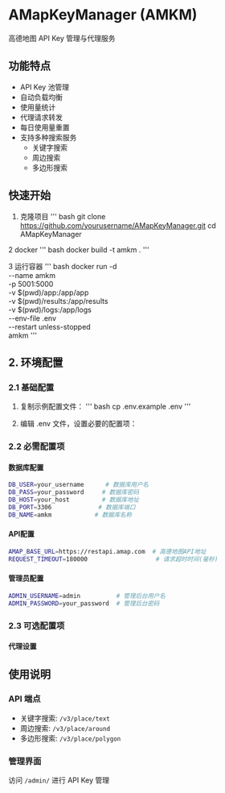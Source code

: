 # AMapKeyManager (AMKM)

高德地图 API Key 管理与代理服务

## 功能特点

- API Key 池管理
- 自动负载均衡
- 使用量统计
- 代理请求转发
- 每日使用量重置
- 支持多种搜索服务
  - 关键字搜索
  - 周边搜索
  - 多边形搜索

## 快速开始

1. 克隆项目
''' bash
git clone https://github.com/yourusername/AMapKeyManager.git
cd AMapKeyManager

2 docker 
''' bash
docker build -t amkm .
'''

3 运行容器
''' bash
docker run -d \
  --name amkm \
  -p 5001:5000 \
  -v $(pwd)/app:/app/app \
  -v $(pwd)/results:/app/results \
  -v $(pwd)/logs:/app/logs \
  --env-file .env \
  --restart unless-stopped \
  amkm
'''

## 2. 环境配置

### 2.1 基础配置
1. 复制示例配置文件：
''' bash
cp .env.example .env
'''

2. 编辑 .env 文件，设置必要的配置项：

### 2.2 必需配置项

#### 数据库配置
```bash
DB_USER=your_username      # 数据库用户名
DB_PASS=your_password     # 数据库密码
DB_HOST=your_host         # 数据库地址
DB_PORT=3306             # 数据库端口
DB_NAME=amkm            # 数据库名称
```

#### API配置
```bash
AMAP_BASE_URL=https://restapi.amap.com  # 高德地图API地址
REQUEST_TIMEOUT=180000                   # 请求超时时间(毫秒)
```

#### 管理员配置
```bash
ADMIN_USERNAME=admin          # 管理后台用户名
ADMIN_PASSWORD=your_password  # 管理后台密码
```

### 2.3 可选配置项

#### 代理设置

## 使用说明

### API 端点

- 关键字搜索: `/v3/place/text`
- 周边搜索: `/v3/place/around`
- 多边形搜索: `/v3/place/polygon`

### 管理界面

访问 `/admin/` 进行 API Key 管理
